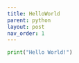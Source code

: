 ```yaml
---
title: HelloWorld
parent: python
layout: post
nav_order: 1
---
```



```python
print("Hello World!")
```
